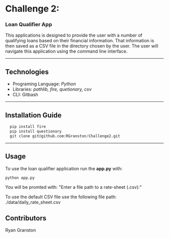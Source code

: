 # Challenge 2:
### Loan Qualifier App

This applications is designed to provide the user with a number of qualifying loans based on their financial information.  That information is then saved as a CSV file in the directory chosen by the user.  The user will navigate this application using the command line interface.

---

## Technologies

* Programing Language: *Python*
* Libraries: *pathlib, fire, quetionary, csv*
* CLI: Gitbash

---

## Installation Guide

```python
  pip install fire
  pip install questionary
  git clone git@github.com:RGranston/Challenge2.git
```

---

## Usage

To use the loan qualifier application run the **app.py** with:

```python
python app.py
```
You will be promted with: "Enter a file path to a rate-sheet (.csv):"

To use the default CSV file use the following file path: ./data/daily_rate_sheet.csv

## Contributors

Ryan Granston